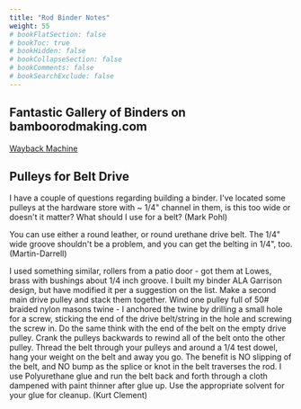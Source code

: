 ```yaml
---
title: "Rod Binder Notes"
weight: 55
# bookFlatSection: false
# bookToc: true
# bookHidden: false
# bookCollapseSection: false
# bookComments: false
# bookSearchExclude: false
---
```

## Fantastic Gallery of Binders on bamboorodmaking.com

[Wayback Machine](https://web.archive.org/web/20220915195923/https://www.bamboorodmaking.com/Contraptions-files/Binders.html)

## Pulleys for Belt Drive

I have a couple of questions regarding building a binder. I've located some pulleys at the hardware store with ~ 1/4" channel in them, is this too wide or doesn't it matter? What should I use for a belt?  (Mark Pohl)

You can use either a round leather, or round urethane drive belt. The 1/4" wide groove shouldn't be a problem, and you can get the belting in 1/4", too.  (Martin-Darrell)

I used something similar, rollers from a patio door - got them at Lowes, brass with bushings about 1/4 inch groove.   I built my binder ALA Garrison design, but have modified it per a suggestion on the list.  Make a second main drive pulley and stack them together.  Wind one pulley full of 50# braided nylon  masons twine - I anchored the twine by drilling a small hole for a screw, sticking the end of the drive belt/string in the hole and screwing the screw in.  Do the same think with the end of the belt on the empty drive pulley.  Crank the pulleys backwards to rewind all of the belt onto the other pulley.  Thread the belt through your pulleys and around a 1/4 test dowel, hang your weight on the belt and away you go.  The benefit is NO slipping of the belt, and NO bump as the splice or knot in the belt traverses the rod.  I use Polyurethane glue and run the belt back and forth through a cloth dampened with paint thinner after glue up.  Use the appropriate solvent for your glue for cleanup.  (Kurt Clement)